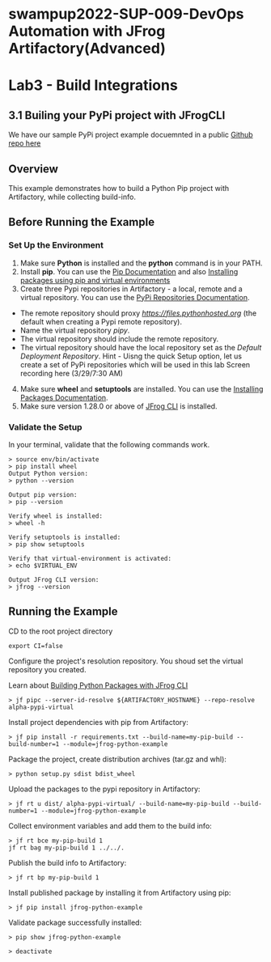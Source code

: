 # swampup2022-SUP-009-DevOps Automation with JFrog Artifactory(Advanced) 
# Lab3 - Build Integrations


## 3.1 Builing your PyPi project with JFrogCLI

We have our sample PyPi project example docuemnted in a public [Github repo here](https://github.com/jfrog/project-examples/tree/master/python-example/pip-example)


## Overview
This example demonstrates how to build a Python Pip project with Artifactory, while collecting build-info.

## Before Running the Example
### Set Up the Environment 
1. Make sure **Python** is installed and the **python** command is in your PATH.
2. Install **pip**. You can use the [Pip Documentation](https://pip.pypa.io/en/stable/installing/) and also [Installing packages using pip and virtual environments](https://packaging.python.org/guides/installing-using-pip-and-virtual-environments/)
3. Create three Pypi repositories in Artifactory - a local, remote and a virtual repository. You can use the [PyPi Repositories Documentation](https://www.jfrog.com/confluence/display/RTF/PyPI+Repositories).
* The remote repository should proxy *https://files.pythonhosted.org* (the default when creating a Pypi remote repository). 
* Name the virtual repository *pipy*.
* The virtual repository should include the remote repository.
* The virtual repository should have the local repository set as the *Default Deployment Repository*.
Hint - Uisng the quick Setup option, let us create a set of PyPi repositories which will be used in this lab 
Screen recording here (3/29/7:30 AM)

4. Make sure **wheel** and **setuptools** are installed. You can use the [Installing Packages Documentation](https://packaging.python.org/tutorials/installing-packages/).
5. Make sure version 1.28.0 or above of [JFrog CLI](https://jfrog.com/getcli/) is installed.

### Validate the Setup
In your terminal, validate that the following commands work.
```console
> source env/bin/activate
> pip install wheel
Output Python version:
> python --version

Output pip version:
> pip --version

Verify wheel is installed:
> wheel -h

Verify setuptools is installed:
> pip show setuptools

Verify that virtual-environment is activated:
> echo $VIRTUAL_ENV

Output JFrog CLI version:
> jfrog --version
```

## Running the Example
CD to the root project directory

```console
export CI=false
```

Configure the project's resolution repository. You shoud set the virtual repository you created.

Learn about [Building Python Packages with JFrog CLI](https://www.jfrog.com/confluence/display/CLI/CLI+for+JFrog+Artifactory#CLIforJFrogArtifactory-BuildingPythonPackages)

```console
> jf pipc --server-id-resolve ${ARTIFACTORY_HOSTNAME} --repo-resolve alpha-pypi-virtual
```

Install project dependencies with pip from Artifactory:
```console
> jf pip install -r requirements.txt --build-name=my-pip-build --build-number=1 --module=jfrog-python-example
```

Package the project, create distribution archives (tar.gz and whl):
```console
> python setup.py sdist bdist_wheel
```

Upload the packages to the pypi repository in Artifactory:
```
> jf rt u dist/ alpha-pypi-virtual/ --build-name=my-pip-build --build-number=1 --module=jfrog-python-example
```
Collect environment variables and add them to the build info:
```
> jf rt bce my-pip-build 1
jf rt bag my-pip-build 1 ../../.
```

Publish the build info to Artifactory:
```
> jf rt bp my-pip-build 1
```

Install published package by installing it from Artifactory using pip:
```
> jf pip install jfrog-python-example
```

Validate package successfully installed:
```
> pip show jfrog-python-example
```
```
> deactivate
```